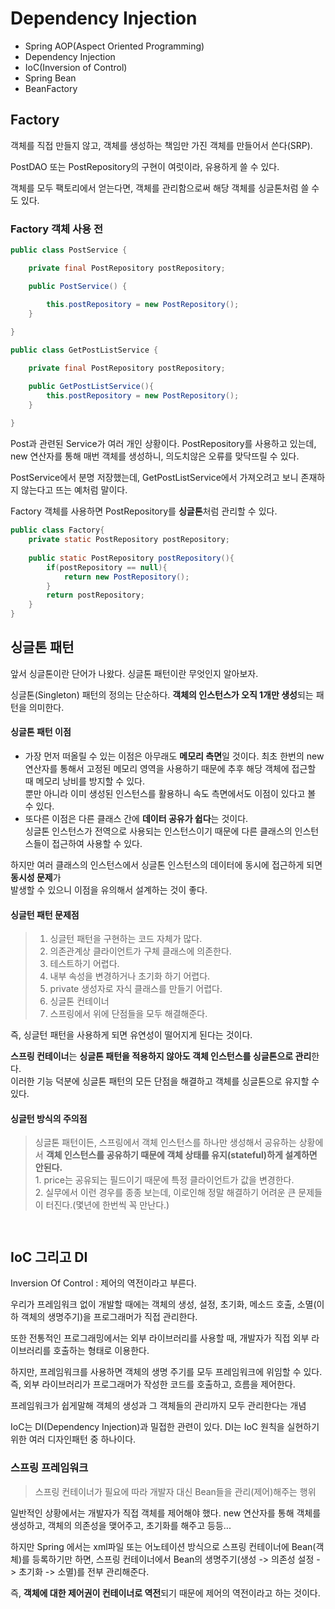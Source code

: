 # Dependency Injection

* Spring AOP(Aspect Oriented Programming)
* Dependency Injection
* IoC(Inversion of Control)
* Spring Bean
* BeanFactory

## Factory

객체를 직접 만들지 않고, 객체를 생성하는 책임만 가진 객체를 만들어서 쓴다(SRP).

PostDAO 또는 PostRepository의 구현이 여럿이라, 유용하게 쓸 수 있다.

객체를 모두 팩토리에서 얻는다면, 객체를 관리함으로써 해당 객체를 싱글톤처럼 쓸 수도 있다.

### Factory 객체 사용 전

```java
public class PostService {

    private final PostRepository postRepository;

    public PostService() {

        this.postRepository = new PostRepository();
    }
    
}
```

```java
public class GetPostListService {

    private final PostRepository postRepository;

    public GetPostListService(){
        this.postRepository = new PostRepository();
    }
    
}
```

Post과 관련된 Service가 여러 개인 상황이다. PostRepository를 사용하고 있는데, new 연산자를 통해 매번 객체를 생성하니, 의도치않은 오류를 맞닥뜨릴 수 있다.&#x20;

PostService에서 분명 저장했는데, GetPostListService에서 가져오려고 보니 존재하지 않는다고 뜨는 예처럼 말이다.

Factory 객체를 사용하면 PostRepository를 **싱글톤**처럼 관리할 수 있다.

```java
public class Factory{
    private static PostRepository postRepository;
    
    public static PostRepository postRepository(){
        if(postRepository == null){
            return new PostRepository();
        }
        return postRepository;
    }
}
```

## 싱글톤 패턴

앞서 싱글톤이란 단어가 나왔다. 싱글톤 패턴이란 무엇인지 알아보자.

싱글톤(Singleton) 패턴의 정의는 단순하다. **객체의 인스턴스가 오직 1개만 생성**되는 패턴을 의미한다.

#### 싱글톤 패턴 이점

* 가장 먼저 떠올릴 수 있는 이점은 아무래도 **메모리 측면**일 것이다. 최초 한번의 new 연산자를 통해서 고정된 메모리 영역을 사용하기 때문에 추후 해당 객체에 접근할 때 메모리 낭비를 방지할 수 있다. \
  뿐만 아니라 이미 생성된 인스턴스를 활용하니 속도 측면에서도 이점이 있다고 볼 수 있다.
* 또다른 이점은 다른 클래스 간에 **데이터 공유가 쉽다**는 것이다. \
  싱글톤 인스턴스가 전역으로 사용되는 인스턴스이기 때문에 다른 클래스의 인스턴스들이 접근하여 사용할 수 있다.&#x20;

하지만 여러 클래스의 인스턴스에서 싱글톤 인스턴스의 데이터에 동시에 접근하게 되면 **동시성 문제**가 \
발생할 수 있으니 이점을 유의해서 설계하는 것이 좋다.

#### 싱글턴 패턴 문제점 <a href="#3" id="3"></a>

> 1. 싱글턴 패턴을 구현하는 코드 자체가 많다.
> 2. 의존관계상 클라이언트가 구체 클래스에 의존한다.
> 3. 테스트하기 어렵다.
> 4. 내부 속성을 변경하거나 초기화 하기 어렵다.
> 5. private 생성자로 자식 클래스를 만들기 어렵다.
> 6. 싱글톤 컨테이너
> 7. 스프링에서 위에 단점들을 모두 해결해준다.

즉, 싱글턴 패턴을 사용하게 되면 유연성이 떨어지게 된다는 것이다.

**스프링 컨테이너**는 **싱글톤 패턴을 적용하지 않아도 객체 인스턴스를 싱글톤으로 관리**한다. \
이러한 기능 덕분에 싱글톤 패턴의 모든 단점을 해결하고 객체를 싱글톤으로 유지할 수 있다.

#### **싱글턴 방식의 주의점**&#x20;

> 싱글톤 패턴이든, 스프링에서 객체 인스턴스를 하나만 생성해서 공유하는 상황에서 **객체 인스턴스를 공유하기 때문에 객체 상태를 유지(stateful)하게 설계하면 안된다.**\
> 1\. price는 공유되는 필드이기 때문에 특정 클라이언트가 값을 변경한다.\
> 2\. 실무에서 이런 경우를 종종 보는데, 이로인해 정말 해결하기 어려운 큰 문제들이 터진다.(몇년에 한번씩 꼭 만난다.)

<figure><img src="https://images.velog.io/images/jaeeunxo1/post/391b710a-1a40-4d89-9043-804a0f44f33e/image.png" alt=""><figcaption></figcaption></figure>

<figure><img src="https://images.velog.io/images/jaeeunxo1/post/d36c8b3a-c0a2-45cd-ac62-31e54a47e77e/image.png" alt=""><figcaption></figcaption></figure>

## IoC 그리고 DI

Inversion Of Control : 제어의 역전이라고 부른다.

우리가 프레임워크 없이 개발할 때에는 객체의 생성, 설정, 초기화, 메소드 호출, 소멸(이하 객체의 생명주기)을 프로그래머가 직접 관리한다.&#x20;

또한 전통적인 프로그래밍에서는 외부 라이브러리를 사용할 때, 개발자가 직접 외부 라이브러리를 호출하는 형태로 이용한다.

하지만, 프레임워크를 사용하면 객체의 생명 주기를 모두 프레임워크에 위임할 수 있다. 즉, 외부 라이브러리가 프로그래머가 작성한 코드를 호출하고, 흐름을 제어한다.

프레임워크가 쉽게말해 객체의 생성과 그 객체들의 관리까지 모두 관리한다는 개념

IoC는 DI(Dependency Injection)과 밀접한 관련이 있다. DI는 IoC 원칙을 실현하기 위한 여러 디자인패턴 중 하나이다.

### 스프링 프레임워크

> 스프링 컨테이너가 필요에 따라 개발자 대신 Bean들을 관리(제어)해주는 행위

일반적인 상황에서는 개발자가 직접 객체를 제어해야 했다. new 연산자를 통해 객체를 생성하고, 객체의 의존성을 맺어주고, 초기화를 해주고 등등...

하지만 Spring 에서는 xml파일 또는 어노테이션 방식으로 스프링 컨테이너에 Bean(객체)를 등록하기만 하면, 스프링 컨테이너에서 Bean의 생명주기(생성 -> 의존성 설정 -> 초기화 -> 소멸)를 전부 관리해준다.

즉, **객체에 대한 제어권이 컨테이너로 역전**되기 때문에 제어의 역전이라고 하는 것이다.







